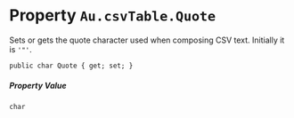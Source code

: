 # Property `Au.csvTable.Quote`

Sets or gets the quote character used when composing CSV text. Initially it is `'"'`.

```
public char Quote { get; set; }
```

##### Property Value

`char`